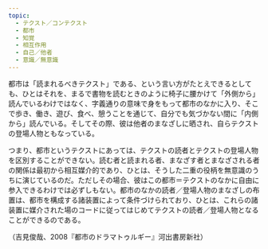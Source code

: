 ```yaml
---
topic:
  - テクスト／コンテクスト
  - 都市
  - 知覚
  - 相互作用
  - 自己／他者
  - 意識／無意識
---
```

都市は「読まれるべきテクスト」である、という言い方がたとえできるとしても、ひとはそれを、まるで書物を読むときのように椅子に腰かけて「外側から」読んでいるわけではなく、字義通りの意味で身をもって都市のなかに入り、そこで歩き、働き、遊び、食べ、憩うことを通じて、自分でも気づかない間に「内側から」読んでいる。そしてその際、彼は他者のまなざしに晒され、自らテクストの登場人物ともなっている。

つまり、都市というテクストにあっては、テクストの読者とテクストの登場人物を区別することができない。読む者と読まれる者、まなざす者とまなざされる者の関係は最初から相互媒介的であり、ひとは、そうした二重の役柄を無意識のうちに演じているのだ。ただしその場合、彼はこの都市＝テクストのなかに自由に参入できるわけでは必ずしもない。都市のなかの読者／登場人物のまなざしの布置は、都市を構成する諸装置によって条件づけられており、ひとは、これらの諸装置に媒介された場のコードに従ってはじめてテクストの読者／登場人物となることができるのである。

（吉見俊哉、2008『都市のドラマトゥルギー』河出書房新社）